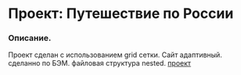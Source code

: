 # Проект: Путешествие по России

### Описание.

Проект сделан с использованием grid сетки.
Сайт адаптивный.
сделанно по БЭМ.
файловая структура nested.
[проект](https://sladkiypryanik.github.io/russian-travel-bootcamp/)

